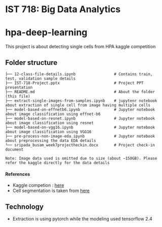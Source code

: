 # IST 718: Big Data Analytics

# hpa-deep-learning

This project is about detecting single cells from HPA kaggle competition

## Folder structure
```
├── 12-class-file-details.ipynb                 # Contains train, test, validation sample details
├── IST-718-Project.pptx                        # Project PPT presentation
├── README.md                                   # About the folder (this file)
├── extract-single-images-from-samples.ipynb    # jupytenr notebook about extraction of single cell from image having multiple cells
├── model-based-on-effnetb6.ipynb               # Jupyter notebook about image classification using effnet-b6
├── model-based-on-resnet.ipynb                 # Jupyter notebook about image classification using resnet
├── model-based-on-vgg16.ipynb                  # Jupyter notebook about image classification using VGG16
├── pre-process-non-image-eda.ipynb             # Jupyter notebook about preprocessing the data EDA details
└── sripada_busam_week7projectheckin.docx       # Project check-in document
```

`Note: Image data used is omitted due to size (about ~150GB). Please refer the kaggle directly for the data details`

#### References
* Kaggle competion : [here](https://www.kaggle.com/c/hpa-single-cell-image-classification)
* Cell segmentation is taken from [here](https://github.com/CellProfiling/HPA-Cell-Segmentation)

## Technology
* Extraction is using pytorch while the modeling used tensorflow 2.4
